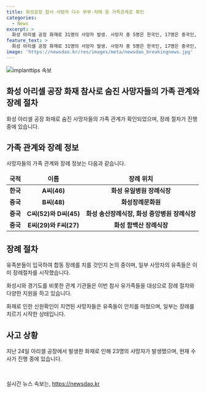 ```yaml
---
title: 화성공장 참사 사망자 다수 부부·자매 등 가족관계로 확인
categories:
  - News
excerpt: >
  화성 아리셀 공장 화재로 31명의 사망자 발생. 사망자 중 5명은 한국인, 17명은 중국인, 1명은 라오스인. 한국 남성과 중국 여성 부부, 중국 여성 자매 등 관계 파악. 유족들은 합동장례 여부 결정 중. 사고로 인한 가족들에 대한 장례 및 심리상담 등의 다각적인 지원 진행 중. 고용부와 수사당국, 인력파견업체의 업무상과실치사상 및 중대재해처벌법 위반 혐의로 조사 중.
feature_text: >
  화성 아리셀 공장 화재로 31명의 사망자 발생. 사망자 중 5명은 한국인, 17명은 중국인, 1명은 라오스인. 한국 남성과 중국 여성 부부, 중국 여성 자매 등 관계 파악. 유족들은 합동장례 여부 결정 중. 사고로 인한 가족들에 대한 장례 및 심리상담 등의 다각적인 지원 진행 중. 고용부와 수사당국, 인력파견업체의 업무상과실치사상 및 중대재해처벌법 위반 혐의로 조사 중.
image: 'https://newsdao.kr/res/images/meta/newsdao_breakingnews.jpg'
---
```


<p><img src="https://newsdao.kr/res/images/meta/newsdao_breakingnews.jpg" alt="implanttips 속보" /></p>

<h2 data-ke-size="size26">화성 아리셀 공장 화재 참사로 숨진 사망자들의 가족 관계와 장례 절차</h2>

<p data-ke-size="size16">화성 아리셀 공장 화재로 숨진 사망자들의 가족 관계가 확인되었으며, 장례 절차가 진행 중에 있습니다.</p>

<h2 data-ke-size="size24">가족 관계와 장례 정보</h2>

<p data-ke-size="size16">사망자들의 가족 관계와 장례 정보는 다음과 같습니다.</p>

<table>
    <thead>
        <tr>
            <td style="text-align: center; height: 17px;"><b>국적</b></td>
            <td style="text-align: center; height: 17px;"><b>이름</b></td>
            <td style="text-align: center; height: 17px;"><b>장례 위치</b></td>
        </tr>
    </thead>
    <tbody>
        <tr>
            <td style="text-align: center; height: 17px;"><b>한국</b></td>
            <td style="text-align: center; height: 17px;"><b>A씨(46)</b></td>
            <td style="text-align: center; height: 17px;"><b>화성 유일병원 장례식장</b></td>
        </tr>
        <tr>
            <td style="text-align: center; height: 17px;"><b>중국</b></td>
            <td style="text-align: center; height: 17px;"><b>B씨(48)</b></td>
            <td style="text-align: center; height: 17px;"><b>화성장례문화원</b></td>
        </tr>
        <tr>
            <td style="text-align: center; height: 17px;"><b>중국</b></td>
            <td style="text-align: center; height: 17px;"><b>C씨(52)와 D씨(45)</b></td>
            <td style="text-align: center; height: 17px;"><b>화성 송산장례식장, 화성 중앙병원 장례식장</b></td>
        </tr>
        <tr>
            <td style="text-align: center; height: 17px;"><b>중국</b></td>
            <td style="text-align: center; height: 17px;"><b>E씨(29)와 F씨(27)</b></td>
            <td style="text-align: center; height: 17px;"><b>화성 함백산 장례식장</b></td>
        </tr>
    </tbody>
</table>

<h2 data-ke-size="size24">장례 절차</h2>

<p data-ke-size="size16">유족분들이 입국하여 합동 장례를 치를 것인지 논의 중이며, 일부 사망자의 유족들은 이미 장례절차를 시작했습니다.</p>

<p data-ke-size="size16">화성시와 경기도를 비롯한 관계 기관들은 이번 참사 유가족들을 대상으로 장례 절차와 다양한 지원을 하고 있습니다.</p>

<p data-ke-size="size16">화재로 인한 신원확인이 지연된 사망자들은 유족들이 안치를 마쳤으며, 일부는 장례를 치르기 시작한 상태입니다.</p>

<h2 data-ke-size="size24">사고 상황</h2>

<p data-ke-size="size16">지난 24일 아리셀 공장에서 발생한 화재로 인해 23명의 사망자가 발생했으며, 현재 수사가 진행 중에 있습니다.</p>

<p data-ke-size="size16">&nbsp;</p>
실시간 뉴스 속보는, <a href="https://newsdao.kr" rel="dofollow">https://newsdao.kr</a>



